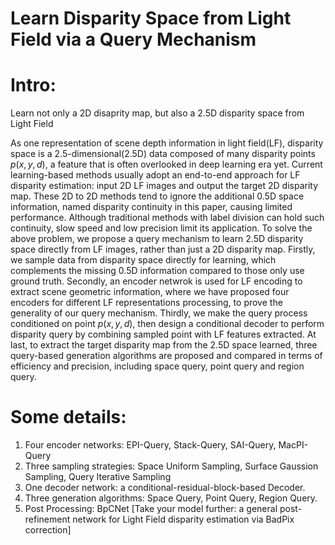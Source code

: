 # Learn Disparity Space from Light Field via a Query Mechanism

# Intro: 
Learn not only a 2D disaprity map, but also a 2.5D disparity space from  Light Field

As one representation of scene depth information in light field(LF), disparity space is a 2.5-dimensional(2.5D) data composed of many disparity points $p(x, y, d)$, a feature that is often overlooked in deep learning era yet. Current learning-based methods usually adopt an end-to-end approach for LF disparity estimation: input 2D LF images and output the target 2D disparity map. These 2D to 2D methods tend to ignore the additional 0.5D space information, named disparity continuity in this paper, causing limited performance. Although traditional methods with label division can hold such continuity, slow speed and low precision limit its application. To solve the above problem, we propose a query mechanism to learn 2.5D disparity space directly from LF images, rather than just a 2D disparity map. Firstly, we sample data from disparity space directly for learning, which complements the missing 0.5D information compared to those only use ground truth.  Secondly, an encoder netwrok is used for LF encoding to extract scene geometric information, where we  have proposed four encoders for different LF representations processing, to prove the generality of our query mechanism. Thirdly, we make the query process conditioned on point $p(x, y, d)$, then design a conditional decoder to perform disparity query by combining sampled  point with LF features extracted. At last, to extract the target disparity map from the 2.5D space learned, three query-based generation algorithms are proposed and compared in terms of efficiency and precision, including space query, point query and region query. 


# Some details:
1. Four encoder networks: EPI-Query, Stack-Query, SAI-Query, MacPI-Query
2. Three sampling strategies: Space Uniform Sampling, Surface Gaussion Sampling, Query Iterative Sampling
3. One decoder network: a conditional-residual-block-based Decoder.
4. Three generation algorithms: Space Query, Point Query, Region Query.
5. Post Processing: BpCNet [Take your model further: a general post-refinement network for Light Field disparity estimation via BadPix correction]

